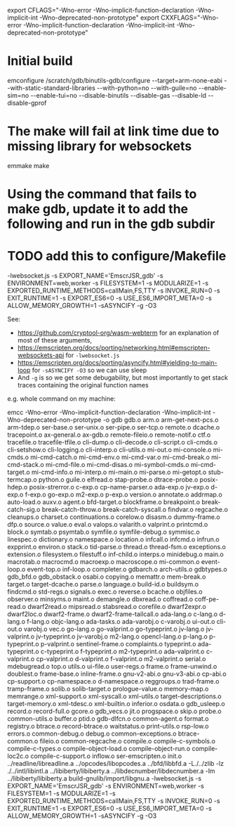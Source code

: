 export CFLAGS="-Wno-error -Wno-implicit-function-declaration -Wno-implicit-int -Wno-deprecated-non-prototype"
export CXXFLAGS="-Wno-error -Wno-implicit-function-declaration -Wno-implicit-int -Wno-deprecated-non-prototype"

# Initial build
emconfigure /scratch/gdb/binutils-gdb/configure --target=arm-none-eabi  --with-static-standard-libraries --with-python=no --with-guile=no --enable-sim=no --enable-tui=no --disable-binutils --disable-gas --disable-ld --disable-gprof
# The make will fail at link time due to missing library for websockets
emmake make

# Using the command that fails to make gdb, update it to add the following and run in the gdb subdir
# TODO add this to configure/Makefile
-lwebsocket.js  -s EXPORT_NAME='EmscrJSR_gdb' -s ENVIRONMENT=web,worker -s FILESYSTEM=1 -s MODULARIZE=1 -s EXPORTED_RUNTIME_METHODS=callMain,FS,TTY -s INVOKE_RUN=0 -s EXIT_RUNTIME=1 -s EXPORT_ES6=0 -s USE_ES6_IMPORT_META=0 -s ALLOW_MEMORY_GROWTH=1 -sASYNCIFY -g -O3 

See:

- https://github.com/cryptool-org/wasm-webterm for an explanation of most of these arguments,
- https://emscripten.org/docs/porting/networking.html#emscripten-websockets-api for `-lwebsocket.js`
- https://emscripten.org/docs/porting/asyncify.html#yielding-to-main-loop for `-sASYNCIFY -O3` so we can use sleep
- And `-g` is so we get some debugability, but most importantly to get stack traces containing the original function names

e.g. whole command on my machine:

emcc -Wno-error -Wno-implicit-function-declaration -Wno-implicit-int -Wno-deprecated-non-prototype              -o gdb gdb.o arm.o arm-get-next-pcs.o arm-tdep.o ser-base.o ser-unix.o ser-pipe.o ser-tcp.o  remote.o dcache.o tracepoint.o ax-general.o ax-gdb.o remote-fileio.o remote-notif.o ctf.o tracefile.o tracefile-tfile.o  cli-dump.o cli-decode.o cli-script.o cli-cmds.o cli-setshow.o cli-logging.o cli-interp.o cli-utils.o mi-out.o mi-console.o mi-cmds.o mi-cmd-catch.o mi-cmd-env.o mi-cmd-var.o mi-cmd-break.o mi-cmd-stack.o mi-cmd-file.o mi-cmd-disas.o mi-symbol-cmds.o mi-cmd-target.o mi-cmd-info.o mi-interp.o mi-main.o mi-parse.o mi-getopt.o stub-termcap.o python.o guile.o elfread.o stap-probe.o dtrace-probe.o posix-hdep.o posix-strerror.o c-exp.o cp-name-parser.o ada-exp.o jv-exp.o d-exp.o f-exp.o go-exp.o m2-exp.o p-exp.o version.o annotate.o addrmap.o auto-load.o auxv.o agent.o bfd-target.o blockframe.o breakpoint.o break-catch-sig.o break-catch-throw.o break-catch-syscall.o findvar.o regcache.o cleanups.o charset.o continuations.o corelow.o disasm.o dummy-frame.o dfp.o source.o value.o eval.o valops.o valarith.o valprint.o printcmd.o block.o symtab.o psymtab.o symfile.o symfile-debug.o symmisc.o linespec.o dictionary.o namespace.o location.o infcall.o infcmd.o infrun.o expprint.o environ.o stack.o tid-parse.o thread.o thread-fsm.o exceptions.o extension.o filesystem.o filestuff.o inf-child.o interps.o minidebug.o main.o macrotab.o macrocmd.o macroexp.o macroscope.o mi-common.o event-loop.o event-top.o inf-loop.o completer.o gdbarch.o arch-utils.o gdbtypes.o gdb_bfd.o gdb_obstack.o osabi.o copying.o memattr.o mem-break.o target.o target-dcache.o parse.o language.o build-id.o buildsym.o findcmd.o std-regs.o signals.o exec.o reverse.o bcache.o objfiles.o observer.o minsyms.o maint.o demangle.o dbxread.o coffread.o coff-pe-read.o dwarf2read.o mipsread.o stabsread.o corefile.o dwarf2expr.o dwarf2loc.o dwarf2-frame.o dwarf2-frame-tailcall.o ada-lang.o c-lang.o d-lang.o f-lang.o objc-lang.o ada-tasks.o ada-varobj.o c-varobj.o ui-out.o cli-out.o varobj.o vec.o go-lang.o go-valprint.o go-typeprint.o jv-lang.o jv-valprint.o jv-typeprint.o jv-varobj.o m2-lang.o opencl-lang.o p-lang.o p-typeprint.o p-valprint.o sentinel-frame.o complaints.o typeprint.o ada-typeprint.o c-typeprint.o f-typeprint.o m2-typeprint.o ada-valprint.o c-valprint.o cp-valprint.o d-valprint.o f-valprint.o m2-valprint.o serial.o mdebugread.o top.o utils.o ui-file.o user-regs.o frame.o frame-unwind.o doublest.o frame-base.o inline-frame.o gnu-v2-abi.o gnu-v3-abi.o cp-abi.o cp-support.o cp-namespace.o d-namespace.o reggroups.o trad-frame.o tramp-frame.o solib.o solib-target.o prologue-value.o memory-map.o memrange.o xml-support.o xml-syscall.o xml-utils.o target-descriptions.o target-memory.o xml-tdesc.o xml-builtin.o inferior.o osdata.o gdb_usleep.o record.o record-full.o gcore.o gdb_vecs.o jit.o progspace.o skip.o probe.o common-utils.o buffer.o ptid.o gdb-dlfcn.o common-agent.o format.o registry.o btrace.o record-btrace.o waitstatus.o print-utils.o rsp-low.o errors.o common-debug.o debug.o common-exceptions.o btrace-common.o fileio.o common-regcache.o compile.o compile-c-symbols.o compile-c-types.o compile-object-load.o compile-object-run.o compile-loc2c.o compile-c-support.o inflow.o ser-emscripten.o    init.o            ../readline/libreadline.a ../opcodes/libopcodes.a ../bfd/libbfd.a -L./../zlib -lz ./../intl/libintl.a ../libiberty/libiberty.a ../libdecnumber/libdecnumber.a    -lm     ../libiberty/libiberty.a  build-gnulib/import/libgnu.a -lwebsocket.js  -s EXPORT_NAME='EmscrJSR_gdb' -s ENVIRONMENT=web,worker -s FILESYSTEM=1 -s MODULARIZE=1 -s EXPORTED_RUNTIME_METHODS=callMain,FS,TTY -s INVOKE_RUN=0 -s EXIT_RUNTIME=1 -s EXPORT_ES6=0 -s USE_ES6_IMPORT_META=0 -s ALLOW_MEMORY_GROWTH=1 -sASYNCIFY -g -O3 



